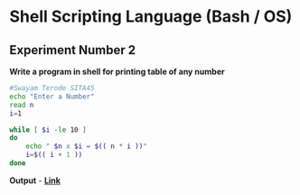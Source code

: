 # Shell Scripting Language (Bash / OS)

## Experiment Number 2

**Write a program in shell for printing table of any number**

```bash
#Swayam Terode SITA45
echo "Enter a Number"
read n
i=1

while [ $i -le 10 ]
do
    echo " $n x $i = $(( n * i ))"
    i=$(( i + 1 ))
done
```

**Output** - [**Link**](https://github.com/swayamterode/Codes/blob/main/Languages/Shell-Scripting/Experiments/Output/Expeeriment2.png)
